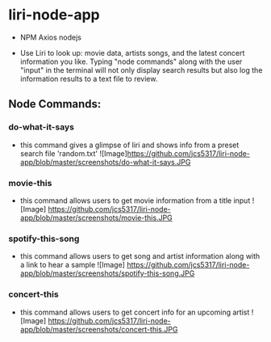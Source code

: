 # liri-node-app
- NPM Axios nodejs 
+ Use Liri to look up: movie data, artists songs, and the latest concert information you like.
Typing "node commands" along with the user "input" in the terminal will not only display search results but also log the information results to a text file to review.
## Node Commands:
### do-what-it-says 
- this command gives a glimpse of liri and shows info from a preset search file 'random.txt'
![Image]https://github.com/jcs5317/liri-node-app/blob/master/screenshots/do-what-it-says.JPG
### movie-this
- this command allows users to get movie information from a title input
![Image] https://github.com/jcs5317/liri-node-app/blob/master/screenshots/movie-this.JPG
### spotify-this-song
- this command allows users to get song and artist information along with a link to hear a sample
![Image] https://github.com/jcs5317/liri-node-app/blob/master/screenshots/spotify-this-song.JPG
### concert-this
- this command allows users to get concert info for an upcoming artist
![Image] https://github.com/jcs5317/liri-node-app/blob/master/screenshots/concert-this.JPG
